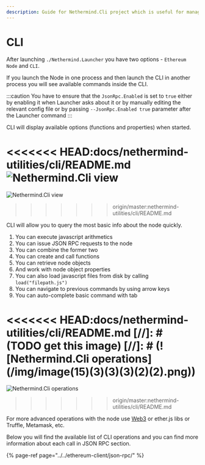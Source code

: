 ```yaml
---
description: Guide for Nethermind.Cli project which is useful for managing your node
---
```


# CLI

After launching `./Nethermind.Launcher` you have two options - `Ethereum Node` and `CLI`.

If you launch the Node in one process and then launch the CLI in another process you will see available commands inside the CLI.

:::caution
You have to ensure that the `JsonRpc.Enabled` is set to `true` either by enabling it when Launcher asks about it or by manually editing the relevant config file or by passing `--JsonRpc.Enabled true` parameter after the Launcher command
:::

CLI will display available options \(functions and properties\) when started.

<<<<<<< HEAD:docs/nethermind-utilities/cli/README.md
![Nethermind.Cli view](</img/image(6)(1).png>)
=======
![Nethermind.Cli view](../../.gitbook/assets/image%20%286%29.png)
>>>>>>> origin/master:nethermind-utilities/cli/README.md

CLI will allow you to query the most basic info about the node quickly.

1. You can execute javascript arithmetics
2. You can issue JSON RPC requests to the node
3. You can combine the former two
4. You can create and call functions
5. You can retrieve node objects
6. And work with node object properties
7. You can also load javascript files from disk by calling `load("filepath.js")`
8. You can navigate to previous commands by using arrow keys
9. You can auto-complete basic command with tab

<<<<<<< HEAD:docs/nethermind-utilities/cli/README.md
[//]: # (TODO get this image)
[//]: # (![Nethermind.Cli operations]&#40;/img/image&#40;15&#41;&#40;3&#41;&#40;3&#41;&#40;3&#41;&#40;2&#41;&#40;2&#41;.png&#41;)
=======
![Nethermind.Cli operations](../../.gitbook/assets/image%20%2815%29%20%283%29%20%283%29%20%283%29%20%282%29%20%282%29.png)
>>>>>>> origin/master:nethermind-utilities/cli/README.md

For more advanced operations with the node use [Web3](https://nethermind.readthedocs.io/en/latest/web3.html) or ether.js libs or Truffle, Metamask, etc.

Below you will find the available list of CLI operations and you can find more information about each call in JSON RPC section.

{% page-ref page="../../ethereum-client/json-rpc/" %}

